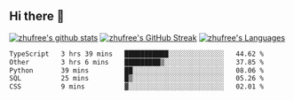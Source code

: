 ## Hi there 👋
[![zhufree's github stats](https://github-readme-stats.vercel.app/api?username=zhufree&show_icons=true&count_private=true)](https://github.com/anuraghazra/github-readme-stats)
[![zhufree's GitHub Streak](https://streak-stats.demolab.com/?user=zhufree)](https://git.io/streak-stats)
[![zhufree's Languages](https://github-readme-stats.vercel.app/api/top-langs/?username=zhufree&layout=compact&langs_count=10)](https://github.com/anuraghazra/github-readme-stats)
<!--START_SECTION:waka-->

```txt
TypeScript   3 hrs 39 mins   ███████████░░░░░░░░░░░░░░   44.62 %
Other        3 hrs 6 mins    █████████▒░░░░░░░░░░░░░░░   37.85 %
Python       39 mins         ██░░░░░░░░░░░░░░░░░░░░░░░   08.06 %
SQL          25 mins         █▒░░░░░░░░░░░░░░░░░░░░░░░   05.26 %
CSS          9 mins          ▓░░░░░░░░░░░░░░░░░░░░░░░░   02.01 %
```

<!--END_SECTION:waka-->

<!--
**zhufree/zhufree** is a ✨ _special_ ✨ repository because its `README.md` (this file) appears on your GitHub profile.

Here are some ideas to get you started:

- 🔭 I’m currently working on ...
- 🌱 I’m currently learning ...
- 👯 I’m looking to collaborate on ...
- 🤔 I’m looking for help with ...
- 💬 Ask me about ...
- 📫 How to reach me: ...
- 😄 Pronouns: ...
- ⚡ Fun fact: ...
-->
